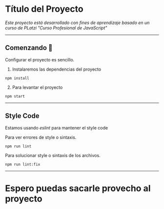 # Título del Proyecto

_Este proyecto está desarrollado con fines de aprendizaje basado en un curso de PLatzi "Curso Profesional de JavaScript"_

---
## Comenzando 🚀

Configurar el proyecto es sencillo.

1. Instalaremos las dependencias del proyecto
```
npm install
```

2. Para levantar el proyecto
```
npm start
```
---
## Style Code
Estamos usando *eslint* para mantener el style code

Para ver errores de style o sintaxis.
```
npm run lint
```


Para solucionar style o sintaxis de los archivos.
```
npm run lint:fix
```
---

# Espero puedas sacarle provecho al proyecto
